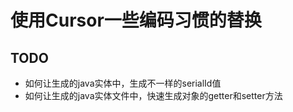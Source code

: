 # 使用Cursor一些编码习惯的替换


## TODO
* 如何让生成的java实体中，生成不一样的serialId值
* 如何让生成的java实体文件中，快速生成对象的getter和setter方法

